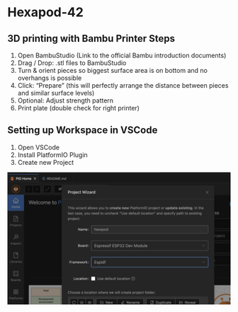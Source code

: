 # Hexapod-42

## 3D printing with Bambu Printer Steps

1. Open BambuStudio (Link to the official Bambu introduction documents)
2. Drag / Drop: .stl files to BambuStudio
3. Turn & orient pieces so biggest surface area is on bottom and no overhangs is possible
4. Click: “Prepare” (this will perfectly arrange the distance between pieces and similar surface levels)
5. Optional: Adjust strength pattern 
6. Print plate (double check for right printer)


## Setting up Workspace in VSCode

1. Open VSCode
2. Install PlatformIO Plugin 
3. Create new Project 

![portfolioio](img/platformio.png)

